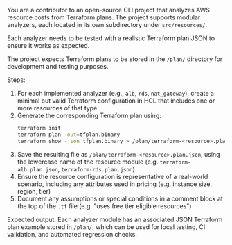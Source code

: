 You are a contributor to an open-source CLI project that analyzes AWS resource costs from Terraform plans. The project supports modular analyzers, each located in its own subdirectory under `src/resources/`.

Each analyzer needs to be tested with a realistic Terraform plan JSON to ensure it works as expected.

The project expects Terraform plans to be stored in the `/plan/` directory for development and testing purposes.

Steps:
1. For each implemented analyzer (e.g., `alb`, `rds`, `nat_gateway`), create a minimal but valid Terraform configuration in HCL that includes one or more resources of that type.
2. Generate the corresponding Terraform plan using:
   ```bash
   terraform init
   terraform plan -out=tfplan.binary
   terraform show -json tfplan.binary > /plan/terraform-<resource>.plan.json
   ```
3. Save the resulting file as `/plan/terraform-<resource>.plan.json`, using the lowercase name of the resource module (e.g. `terraform-alb.plan.json`, `terraform-rds.plan.json`)
4. Ensure the resource configuration is representative of a real-world scenario, including any attributes used in pricing (e.g. instance size, region, tier)
5. Document any assumptions or special conditions in a comment block at the top of the `.tf` file (e.g. "uses free tier eligible resources")

Expected output:
Each analyzer module has an associated JSON Terraform plan example stored in `/plan/`, which can be used for local testing, CI validation, and automated regression checks.
